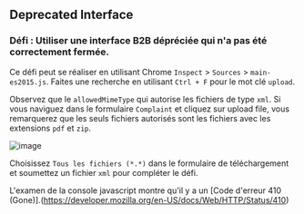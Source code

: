 ## Deprecated Interface
### Défi : Utiliser une interface B2B dépréciée qui n'a pas été correctement fermée.

Ce défi peut se réaliser en utilisant Chrome `Inspect` > `Sources` > `main-es2015.js`. Faites une recherche en utilisant `Ctrl + F` pour le mot clé `upload`. 

Observez que le `allowedMimeType` qui autorise les fichiers de type `xml`. Si vous naviguez dans le formulaire `Complaint` et cliquez sur upload file, vous remarquerez que les seuls fichiers autorisés sont les fichiers avec les extensions `pdf` et `zip`. 

![image](https://user-images.githubusercontent.com/37535317/155036370-a117d5e8-ab19-43f5-8ef2-087edad955cc.png)

Choisissez `Tous les fichiers (*.*)` dans le formulaire de téléchargement et soumettez un fichier `xml` pour compléter le défi. 

L'examen de la console javascript montre qu'il y a un [Code d'erreur 410 (Gone)].(https://developer.mozilla.org/en-US/docs/Web/HTTP/Status/410) 
